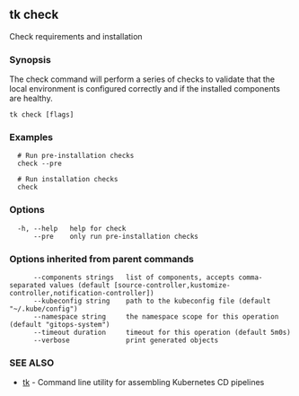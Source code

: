 ## tk check

Check requirements and installation

### Synopsis

The check command will perform a series of checks to validate that
the local environment is configured correctly and if the installed components are healthy.

```
tk check [flags]
```

### Examples

```
  # Run pre-installation checks
  check --pre

  # Run installation checks
  check

```

### Options

```
  -h, --help   help for check
      --pre    only run pre-installation checks
```

### Options inherited from parent commands

```
      --components strings   list of components, accepts comma-separated values (default [source-controller,kustomize-controller,notification-controller])
      --kubeconfig string    path to the kubeconfig file (default "~/.kube/config")
      --namespace string     the namespace scope for this operation (default "gitops-system")
      --timeout duration     timeout for this operation (default 5m0s)
      --verbose              print generated objects
```

### SEE ALSO

* [tk](tk.md)	 - Command line utility for assembling Kubernetes CD pipelines

